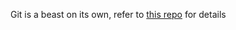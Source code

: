 Git is a beast on its own, refer to [this repo](https://github.com/librz/all-about-git/tree/main) for details
